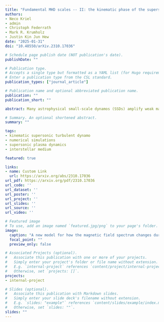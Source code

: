 ```yaml
---
title: "Fundamental MHD scales -- II: the kinematic phase of the supersonic small-scale dynamo"
authors:
- Neco Kriel
- admin
- Christoph Federrath
- Mark R. Krumholz
- Justin Kin Jun Hew
date: "2025-01-31"
doi: "10.48550/arXiv.2310.17036"

# Schedule page publish date (NOT publication's date).
publishDate: ""

# Publication type.
# Accepts a single type but formatted as a YAML list (for Hugo requirements).
# Enter a publication type from the CSL standard.
publication_types: ["journal_article"]

# Publication name and optional abbreviated publication name.
publication: ""
publication_short: ""

abstract: Many astrophysical small-scale dynamos (SSDs) amplify weak magnetic fields via highly compressible, supersonic turbulence, but most established SSD theories have only considered incompressible flows. To address this gap, we perform viscoresistive SSD simulations across a range of sonic Mach numbers ( M ), hydrodynamic Reynolds numbers ( Re ), and magnetic Prandtl numbers ( Pm ), focusing on the exponential growth phase. From these simulations, we develop robust measurements of the kinetic and magnetic energy dissipation scales ( ℓν  and  ℓη , respectively), and show that  ℓν/ℓη∼Pm1/2  is a universal feature of turbulent ( Re≥Recrit≈100 ),  Pm≥1  SSDs, regardless of  M . We also measure the scale of maximum magnetic field strength ( ℓp ), where we confirm that incompressible SSDs (where either  M≤1  or  Re<Recrit ) concentrate magnetic energy at  ℓp∼ℓη  with inversely correlated field strength and curvature. By contrast, for compressible SSDs (where  M>1  and Re≥Recrit ), shocks concentrate magnetic energy in large, overdense, coherent structures with ℓp∼(ℓturb/ℓshock)1/3ℓη≫ℓη , where  ℓshock  is the characteristic shock width, and  ℓturb  is the outer scale of the turbulent field. When  Pm<Re2/3 , the shift of  ℓp  (from the incompressible to compressible flow regime) is large enough to move the peak magnetic energy scale out of the subviscous range, and the plasma converges on a hierarchy of scales --  ℓturb>ℓp>ℓshock>ℓν>ℓη . In the compressible flow regime, more broadly, we also find that magnetic field-line curvature becomes nearly independent of the field strength, not because the field geometry has changed, but instead the field becomes locally amplified through flux-frozen compression by shocks. These results have implications for various astrophysical plasma environments in the early Universe, and cosmic ray transport models in the interstellar medium.

# Summary. An optional shortened abstract.
summary: ""

tags:
- kinematic supersonic turbulent dynamo
- numerical simulations
- supersonic plasma dynamics
- interstellar medium

featured: true

links:
- name: Custom Link
  url: https://arxiv.org/abs/2310.17036
url_pdf: https://arxiv.org/pdf/2310.17036
url_code: ''
url_dataset: ''
url_poster: ''
url_project: ''
url_slides: ''
url_source: ''
url_video: ''

# Featured image
# To use, add an image named `featured.jpg/png` to your page's folder. 
image:
  caption: "A new model for how the magnetic field spectrum changes during the kinematic stage of the small-scale dynamo."
  focal_point: ""
  preview_only: false

# Associated Projects (optional).
#   Associate this publication with one or more of your projects.
#   Simply enter your project's folder or file name without extension.
#   E.g. `internal-project` references `content/project/internal-project/index.md`.
#   Otherwise, set `projects: []`.
projects:
- internal-project

# Slides (optional).
#   Associate this publication with Markdown slides.
#   Simply enter your slide deck's filename without extension.
#   E.g. `slides: "example"` references `content/slides/example/index.md`.
#   Otherwise, set `slides: ""`.
slides: ""
---
```


<!-- This work is driven by the results in my [previous paper](/publication/conference-paper/) on LLMs.

{{% callout note %}}
Create your slides in Markdown - click the *Slides* button to check out the example.
{{% /callout %}}

Add the publication's **full text** or **supplementary notes** here. You can use rich formatting such as including [code, math, and images](https://docs.hugoblox.com/content/writing-markdown-latex/). -->
